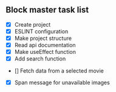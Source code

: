 
## Block master task list

- [x] Create project
- [x] ESLINT configuration
- [x] Make project structure
- [x] Read api documentation
- [x] Make useEffect function
- [x] Add search function
- [] Fetch data from a selected movie
- [x] Span message for unavailable images
